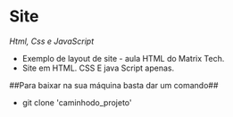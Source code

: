 # Site
*Html, Css e JavaScript*
 - Exemplo de layout de site - aula HTML do Matrix Tech.
 - Site em HTML. CSS E java Script apenas.

##Para baixar na sua máquina basta dar um comando##
- git clone 'caminhodo_projeto'
  
